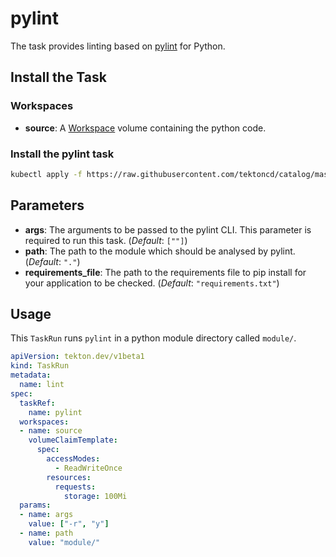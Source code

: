 # pylint

The task provides linting based on [pylint](https://pypi.org/project/pylint/) for Python.
## Install the Task

### Workspaces

* **source**: A [Workspace](https://github.com/tektoncd/pipeline/blob/master/docs/workspaces.md) volume containing the python code.

### Install the pylint task

```bash
kubectl apply -f https://raw.githubusercontent.com/tektoncd/catalog/master/task/pylint/0.2/pylint.yaml
```

## Parameters

* **args**: The arguments to be passed to the pylint CLI. This parameter is required to run this task. (_Default_: `[""]`)
* **path**: The path to the module which should be analysed by pylint. (_Default_: `"."`)
* **requirements_file**: The path to the requirements file to pip install for your application to be checked. (_Default_: `"requirements.txt"`)

## Usage

This `TaskRun` runs `pylint` in a python module directory called `module/`.

```yaml
apiVersion: tekton.dev/v1beta1
kind: TaskRun
metadata:
  name: lint
spec:
  taskRef:
    name: pylint
  workspaces:
  - name: source
    volumeClaimTemplate:
      spec:
        accessModes:
          - ReadWriteOnce
        resources:
          requests:
            storage: 100Mi
  params:
  - name: args
    value: ["-r", "y"]
  - name: path
    value: "module/"
```
